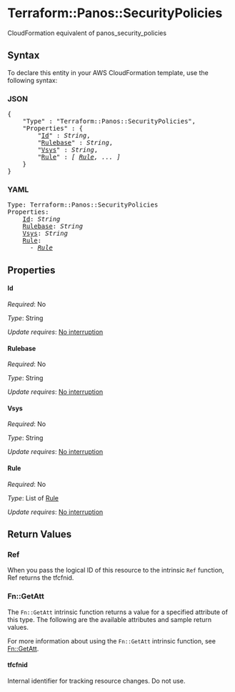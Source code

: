 # Terraform::Panos::SecurityPolicies

CloudFormation equivalent of panos_security_policies

## Syntax

To declare this entity in your AWS CloudFormation template, use the following syntax:

### JSON

<pre>
{
    "Type" : "Terraform::Panos::SecurityPolicies",
    "Properties" : {
        "<a href="#id" title="Id">Id</a>" : <i>String</i>,
        "<a href="#rulebase" title="Rulebase">Rulebase</a>" : <i>String</i>,
        "<a href="#vsys" title="Vsys">Vsys</a>" : <i>String</i>,
        "<a href="#rule" title="Rule">Rule</a>" : <i>[ <a href="rule.md">Rule</a>, ... ]</i>
    }
}
</pre>

### YAML

<pre>
Type: Terraform::Panos::SecurityPolicies
Properties:
    <a href="#id" title="Id">Id</a>: <i>String</i>
    <a href="#rulebase" title="Rulebase">Rulebase</a>: <i>String</i>
    <a href="#vsys" title="Vsys">Vsys</a>: <i>String</i>
    <a href="#rule" title="Rule">Rule</a>: <i>
      - <a href="rule.md">Rule</a></i>
</pre>

## Properties

#### Id

_Required_: No

_Type_: String

_Update requires_: [No interruption](https://docs.aws.amazon.com/AWSCloudFormation/latest/UserGuide/using-cfn-updating-stacks-update-behaviors.html#update-no-interrupt)

#### Rulebase

_Required_: No

_Type_: String

_Update requires_: [No interruption](https://docs.aws.amazon.com/AWSCloudFormation/latest/UserGuide/using-cfn-updating-stacks-update-behaviors.html#update-no-interrupt)

#### Vsys

_Required_: No

_Type_: String

_Update requires_: [No interruption](https://docs.aws.amazon.com/AWSCloudFormation/latest/UserGuide/using-cfn-updating-stacks-update-behaviors.html#update-no-interrupt)

#### Rule

_Required_: No

_Type_: List of <a href="rule.md">Rule</a>

_Update requires_: [No interruption](https://docs.aws.amazon.com/AWSCloudFormation/latest/UserGuide/using-cfn-updating-stacks-update-behaviors.html#update-no-interrupt)

## Return Values

### Ref

When you pass the logical ID of this resource to the intrinsic `Ref` function, Ref returns the tfcfnid.

### Fn::GetAtt

The `Fn::GetAtt` intrinsic function returns a value for a specified attribute of this type. The following are the available attributes and sample return values.

For more information about using the `Fn::GetAtt` intrinsic function, see [Fn::GetAtt](https://docs.aws.amazon.com/AWSCloudFormation/latest/UserGuide/intrinsic-function-reference-getatt.html).

#### tfcfnid

Internal identifier for tracking resource changes. Do not use.

